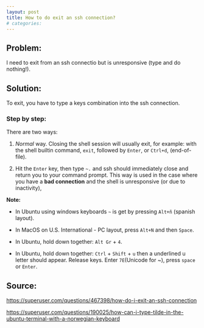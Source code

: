 ```yaml
---
layout: post
title: How to do exit an ssh connection?
# categories: 
---
```


## Problem: 

I need to exit from an ssh connectio but is unresponsive (type and do nothing!).



## Solution:
To exit, you have to type a keys combination into the ssh connection.

### Step by step:

There are two ways:

1. _Normal_ way. Closing the shell session will usually exit, for example:
with the shell builtin command, `exit`, followed by `Enter`, or `Ctrl+d`, (end-of-file).

2. Hit the `Enter` key, then type `~.` and ssh should immediately close and return you to your command prompt. This way is used  in the case where you have a **bad connection** and the shell is unresponsive (or due to inactivity),

**Note:**

- In Ubuntu using windows keyboards `~` is get by pressing `Alt+ñ` (spanish layout).

- In MacOS on U.S. International - PC layout, press `Alt+N` and then `Space`.

- In Ubuntu, hold down together: `Alt Gr` + `4`.

- In Ubuntu, hold down together: `Ctrl` + `Shift` + `u` then a underlined u letter should appear.  Release keys. Enter `7E`(Unicode for ~), press `space` or `Enter`.


## Source:

<https://superuser.com/questions/467398/how-do-i-exit-an-ssh-connection>

<https://superuser.com/questions/190025/how-can-i-type-tilde-in-the-ubuntu-terminal-with-a-norwegian-keyboard>
